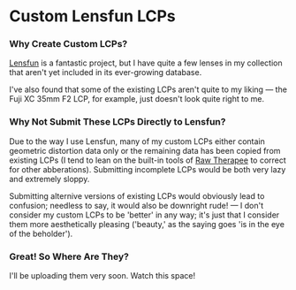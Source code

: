 # Custom Lensfun LCPs #

### Why Create Custom LCPs? ###

[Lensfun](https://github.com/lensfun/lensfun) is a fantastic project, but I have quite a few lenses in my collection that aren't yet included in its ever-growing database. 

I've also found that some of the existing LCPs aren't quite to my liking — the Fuji XC 35mm F2 LCP, for example, just doesn't look quite right to me. 

### Why Not Submit These LCPs Directly to Lensfun? ###

Due to the way I use Lensfun, many of my custom LCPs either contain geometric distortion data only or the remaining data has been copied from existing LCPs (I tend to lean on the built-in tools of [Raw Therapee](https://github.com/Beep6581/RawTherapee) to correct for other abberations). Submitting incomplete LCPs would be both very lazy and extremely sloppy.

Submitting alternive versions of existing LCPs would obviously lead to confusion; needless to say, it would also be downright rude! — I don't consider my custom LCPs to be 'better' in any way; it's just that I consider them more aesthetically pleasing ('beauty,' as the saying goes 'is in the eye of the beholder').

### Great! So Where Are They?

I'll be uploading them very soon. Watch this space!



